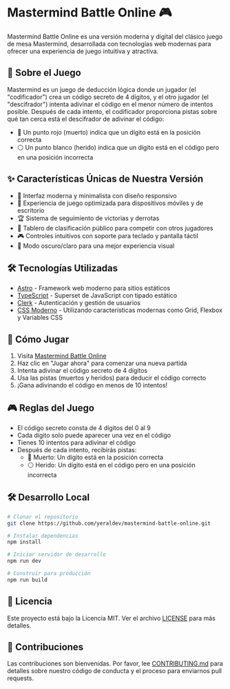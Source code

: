 # Mastermind Battle Online 🎮

Mastermind Battle Online es una versión moderna y digital del clásico juego de mesa Mastermind, desarrollada con tecnologías web modernas para ofrecer una experiencia de juego intuitiva y atractiva.

## 🎯 Sobre el Juego

Mastermind es un juego de deducción lógica donde un jugador (el "codificador") crea un código secreto de 4 dígitos, y el otro jugador (el "descifrador") intenta adivinar el código en el menor número de intentos posible. Después de cada intento, el codificador proporciona pistas sobre qué tan cerca está el descifrador de adivinar el código:

- 🔴 Un punto rojo (muerto) indica que un dígito está en la posición correcta
- ⚪ Un punto blanco (herido) indica que un dígito está en el código pero en una posición incorrecta

## ✨ Características Únicas de Nuestra Versión

- 🎨 Interfaz moderna y minimalista con diseño responsivo
- 📱 Experiencia de juego optimizada para dispositivos móviles y de escritorio
- 🏆 Sistema de seguimiento de victorias y derrotas
- 🎯 Tablero de clasificación público para competir con otros jugadores
- 🎮 Controles intuitivos con soporte para teclado y pantalla táctil
- 🌙 Modo oscuro/claro para una mejor experiencia visual

## 🛠️ Tecnologías Utilizadas

- [Astro](https://astro.build) - Framework web moderno para sitios estáticos
- [TypeScript](https://www.typescriptlang.org/) - Superset de JavaScript con tipado estático
- [Clerk](https://clerk.com) - Autenticación y gestión de usuarios
- [CSS Moderno](https://developer.mozilla.org/en-US/docs/Web/CSS) - Utilizando características modernas como Grid, Flexbox y Variables CSS

## 🚀 Cómo Jugar

1. Visita [Mastermind Battle Online](https://mastermind-battle.online)
2. Haz clic en "Jugar ahora" para comenzar una nueva partida
3. Intenta adivinar el código secreto de 4 dígitos
4. Usa las pistas (muertos y heridos) para deducir el código correcto
5. ¡Gana adivinando el código en menos de 10 intentos!

## 🎮 Reglas del Juego

- El código secreto consta de 4 dígitos del 0 al 9
- Cada dígito solo puede aparecer una vez en el código
- Tienes 10 intentos para adivinar el código
- Después de cada intento, recibirás pistas:
  - 🔴 Muerto: Un dígito está en la posición correcta
  - ⚪ Herido: Un dígito está en el código pero en una posición incorrecta

## 🛠️ Desarrollo Local

```bash
# Clonar el repositorio
git clone https://github.com/yeraldev/mastermind-battle-online.git

# Instalar dependencias
npm install

# Iniciar servidor de desarrollo
npm run dev

# Construir para producción
npm run build
```

## 📝 Licencia

Este proyecto está bajo la Licencia MIT. Ver el archivo [LICENSE](LICENSE) para más detalles.

## 🤝 Contribuciones

Las contribuciones son bienvenidas. Por favor, lee [CONTRIBUTING.md](CONTRIBUTING.md) para detalles sobre nuestro código de conducta y el proceso para enviarnos pull requests.
